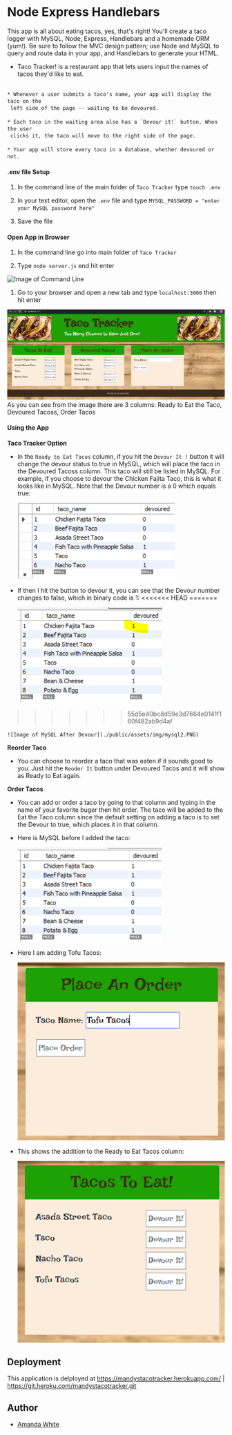 # Node Express Handlebars

This app is all about eating tacos, yes, that's right! You'll create a taco logger with MySQL, Node, Express, Handlebars and a homemade ORM (yum!). Be sure to follow the MVC design pattern; use Node and MySQL to query and route data in your app, and Handlebars to generate your HTML.
* Taco Tracker! is a restaurant app that lets users input the names of tacos they'd like to eat.
```

* Whenever a user submits a taco's name, your app will display the taco on the
 left side of the page -- waiting to be devoured.

* Each taco in the waiting area also has a `Devour it!` button. When the user
 clicks it, the taco will move to the right side of the page.

* Your app will store every taco in a database, whether devoured or not.

```


#### .env file Setup

1. In the command line of the main folder of `Taco Tracker` type `touch .env` 

1. In your text editor, open the `.env` file and type `MYSQL_PASSWORD = "enter your MySQL password here"`

1. Save the file


#### Open App in Browser

1. In the command line go into main folder of `Taco Tracker`

1. Type `node server.js` end hit enter

![Image of Command Line](./public/assets/img/commandline.PNG)

1. Go to your browser and open a new tab and type `localhost:3000` then hit enter

![Image of App in Browser](./public/assets/img/browserimage.PNG)
As you can see from the image there are 3 columns: Ready to Eat the Taco, Devoured Tacoss, Order Tacos 


#### Using the App

**Taco Tracker Option**

* In the `Ready to Eat Tacos` column, if you hit the `Devour It !` button it will change the devour status to true in MySQL, which will place the taco in the Devoured Tacoss column. This taco will still be listed in MySQL. For example, if you choose to devour the Chicken Fajita Taco, this is what it looks like in MySQL. Note that the Devour number is a 0 which equals true:

	![Image of MySQL Before Devour](./public/assets/img/mysql1.PNG)

* If then I hit the button to devour it, you can see that the Devour number changes to false, which in binary code is 1:
<<<<<<< HEAD
=======

	![Image of MySQL After Devour](./public/assets/img/mysql2.PNG)
>>>>>>> 55d5e40bc8d59e3d7664e0141f160f482ab9d4af

	![Image of MySQL After Devour](./public/assets/img/mysql2.PNG)

**Reorder Taco**

* You can choose to reorder a taco that was eaten if it sounds good to you. Just hit the `Reoder It` button under Devoured Tacos and it will show as Ready to Eat again.

**Order Tacos**

* You can add or order a taco by going to that column and typing in the name of your favorite buger then hit order. The taco will be added to the Eat the Taco column since the default setting on adding a taco is to set the Devour to true, which places it in that column.

* Here is MySQL before I added the taco:

	
	![Here is MySQL before I added the taco:](./public/assets/img/beforeaddsql.PNG)

* Here I am adding Tofu Tacos:

	![Here I am adding Tofu Tacos:](./public/assets/img/addbrowser.PNG)


* This shows the addition to the Ready to Eat Tacos column:

	![This shows the addition to the Ready to Eat Tacos column:](./public/assets/img/afteraddbrowser.PNG)




## Deployment

This application is delployed at https://mandystacotracker.herokuapp.com/ | https://git.heroku.com/mandystacotracker.git


## Author

* [Amanda White](https://github.com/AmandaWhiteTX)


